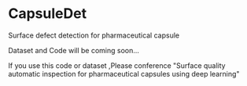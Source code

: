 # CapsuleDet
Surface defect detection for pharmaceutical capsule

Dataset and Code will be coming soon...

If you use this code or dataset ,Please conference "Surface quality automatic inspection for pharmaceutical capsules using deep learning"

